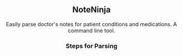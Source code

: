 <p align="center">
  <h2 align="center">NoteNinja</h3>

  <p align="center">
     Easily parse doctor's notes for patient conditions and medications. A command line tool.
    <br>
  <h3 align="center">Steps for Parsing</h3>
  <ol align="center>
  <li>Tokenize the Free Text</li>
    <li>>Address Spelling Errors</li>
 <li>Recognize Special Forms</li>
  <li>Split into Categories</li>
 <li>Expand Abbreviations</li>
  </ol>
  </p>
</p>
